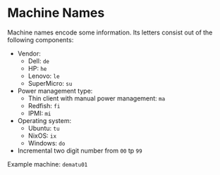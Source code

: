 # Machine Names

Machine names encode some information. Its letters consist out of the following components:

* Vendor:
  * Dell: `de`
  * HP: `he`
  * Lenovo: `le`
  * SuperMicro: `su`
* Power management type:
  * Thin client with manual power management: `ma`
  * Redfish: `fi`
  * IPMI: `mi`
* Operating system:
  * Ubuntu: `tu`
  * NixOS: `ix`
  * Windows: `do`
* Incremental two digit number from `00` tp `99`

Example machine: `dematu01`
